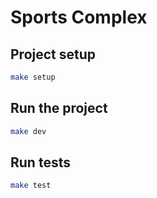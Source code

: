 <p align="center">
  <h1>Sports Complex</h1>
</p>

## Project setup
```bash
make setup
```

## Run the project
```bash
make dev
```

## Run tests
```bash
make test
```
